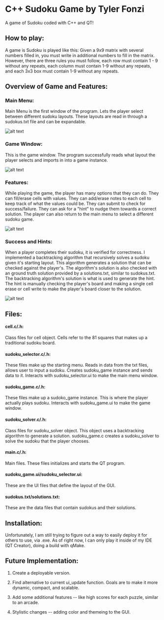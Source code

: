 <h1>C++ Sudoku Game by Tyler Fonzi</h1>

A game of Sudoku coded with C++ and QT!

<h2>How to play:</h2>
A game is Sudoku is played like this: Given a 9x9 matrix with several numbers filled in, you must write in additional numbers to fill in the matrix. 
However, there are three rules you must follow, each row must contain 1 - 9 without any repeats, each column must contain 1-9 without any repeats, and each 3x3 box must contain 1-9 without any repeats.

<h2>Overview of Game and Features:</h2>

<h3>Main Menu:</h3> Main Menu is the first window of the program. Lets the player select between different sudoku layouts. These layouts are read in through a sudokus.txt file and can be expandable.

![alt text](https://github.com/tfonzi/Cplusplus_Sudoku/blob/main/MainMenu.PNG)

<h3>Game Window:</h3> This is the game window. The program successfully reads what layout the player selects and imports in into a game instance.

![alt text](https://github.com/tfonzi/Cplusplus_Sudoku/blob/main/Sudoku%20Game.PNG)

<h3>Features:</h3>
While playing the game, the player has many options that they can do. They can fill/erase cells with values.
They can add/erase notes to each cell to keep track of what the values could be. They can submit to check for success/failure. 
They can ask for a "hint" to nudge them towards a correct solution. The player can also return to the main menu to select a different sudoku game.

![alt text](https://github.com/tfonzi/Cplusplus_Sudoku/blob/main/Features.PNG)

<h3>Success and Hints:</h3>
When a player completes their sudoku, it is verified for correctness. I implemented a backtracking algorithm that recursively solves a sudoku given it's starting layout. 
This algorithm generates a solution that can be checked against the player's. The algorithm's solution is also checked with an ground truth solution provided by a solutions.txt, similar to sudokus.txt.
The backtracking algorithm's solution is what is used to generate the hint. The hint is manually checking the player's board and making a single cell erase or cell write to make the player's board closer to the solution.

![alt text](https://github.com/tfonzi/Cplusplus_Sudoku/blob/main/Success.PNG)

<h2>Files:</h2>

<h4>cell.c/.h:</h4> 
Class files for cell object. Cells refer to the 81 squares that makes up a traditional sudoku board.

<h4>sudoku_selector.c/.h:</h4> 
These files make up the starting menu. Reads in data from the txt files, allows user to input a sudoku. Creates sudoku_game instance and sends data to it. Interacts with sudoku_selector.ui to make the main menu window.

<h4>sudoku_game.c/.h:</h4> 
These files make up a sudoko_game instance. This is where the player actually plays sudoku. Interacts with sudoku_game.ui to make the game window.

<h4>sudoku_solver.c/.h:</h4> 
Class files for sudoku_solver object. This object uses a backtracking algorithm to generate a solution. sudoku_game.c creates a sudoku_solver to solve the sudoku that the player chooses.

<h4>main.c/.h:</h4> 
Main files. These files initializes and starts the QT program.

<h4>sudoku_game.ui/sudoku_selector.ui:</h4> 
These are the UI files that define the layout of the GUI.

<h4>sudokus.txt/solutions.txt:</h4> 
These are the data files that contain sudokus and their solutions.

<h2>Installation:</h2> Unfortunately, I am still trying to figure out a way to easily deploy it for others to use, via .exe. As of right now, I can only play it inside of my IDE (QT Creator), doing a build with qMake.

<h2>Future Implementation:</h2>

1. Create a deployable version.

2. Find alternative to current ui_update function. Goals are to make it more dynamic, compact, and scalable.

3. Add some additional features -- like high scores for each puzzle, similar to an arcade.

4. Stylistic changes -- adding color and themeing to the GUI.



